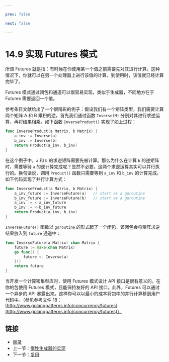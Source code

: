 ```yaml
---

prev: false  

next: false  

---
```


# 14.9 实现 Futures 模式

所谓 Futures 就是指：有时候在你使用某一个值之前需要先对其进行计算。这种情况下，你就可以在另一个处理器上进行该值的计算，到使用时，该值就已经计算完毕了。

Futures 模式通过闭包和通道可以很容易实现，类似于生成器，不同地方在于 Futures 需要返回一个值。

参考条目文献给出了一个很精彩的例子：假设我们有一个矩阵类型，我们需要计算两个矩阵 A 和 B 乘积的逆，首先我们通过函数 `Inverse(M)` 分别对其进行求逆运算，再将结果相乘。如下函数 `InverseProduct()` 实现了如上过程：

```go
func InverseProduct(a Matrix, b Matrix) {
    a_inv := Inverse(a)
    b_inv := Inverse(b)
    return Product(a_inv, b_inv)
}
```

在这个例子中，`a` 和 `b` 的求逆矩阵需要先被计算。那么为什么在计算 `b` 的逆矩阵时，需要等待 `a` 的逆计算完成呢？显然不必要，这两个求逆运算其实可以并行执行的。换句话说，调用 `Product()` 函数只需要等到 `a_inv` 和 `b_inv` 的计算完成。如下代码实现了并行计算方式：

```go
func InverseProduct(a Matrix, b Matrix) {
    a_inv_future := InverseFuture(a)   // start as a goroutine
    b_inv_future := InverseFuture(b)   // start as a goroutine
    a_inv := <-a_inv_future
    b_inv := <-b_inv_future
    return Product(a_inv, b_inv)
}
```

`InverseFuture()` 函数以 `goroutine` 的形式起了一个闭包，该闭包会将矩阵求逆结果放入到 `future` 通道中：

```go
func InverseFuture(a Matrix) chan Matrix {
    future := make(chan Matrix)
    go func() {
        future <- Inverse(a)
    }()
    return future
}
```

当开发一个计算密集型库时，使用 Futures 模式设计 API 接口是很有意义的。在你的包使用 Futures 模式，且能保持友好的 API 接口。此外，Futures 可以通过一个异步的 API 暴露出来。这样你可以以最小的成本将包中的并行计算移到用户代码中。（参见参考文件 18：[http://www.golangpatterns.info/concurrency/futures](http://www.golangpatterns.info/concurrency/futures)）

## 链接

- [目录](directory.md)
- 上一节：[惰性生成器的实现](14.8.md)
- 下一节：[复用](14.10.md)